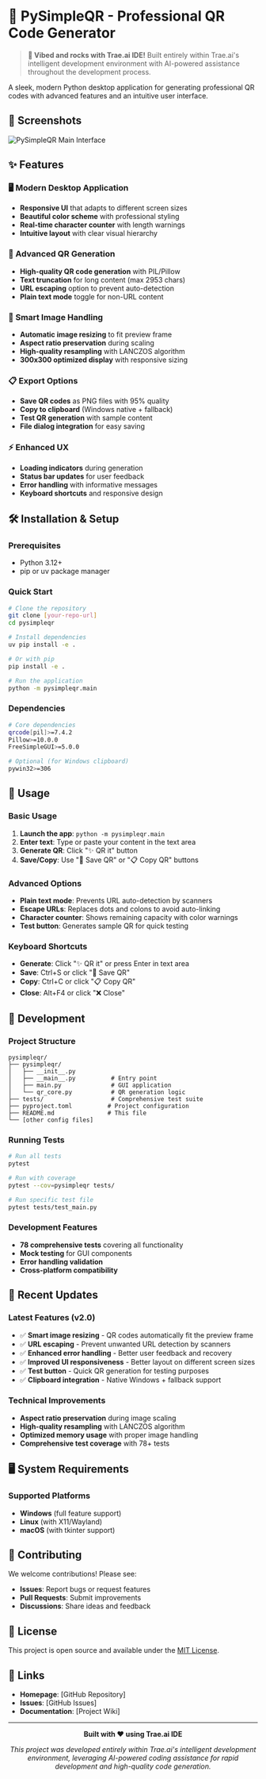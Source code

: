 # 🎯 PySimpleQR - Professional QR Code Generator

> **🚀 Vibed and rocks with Trae.ai IDE!** 
Built entirely within Trae.ai's intelligent development environment with AI-powered assistance throughout the development process.

A sleek, modern Python desktop application for generating professional QR codes with advanced features and an intuitive user interface.

## 🎨 Screenshots

![PySimpleQR Main Interface](screenshot.png)

## ✨ Features

### 🖥️ Modern Desktop Application
- **Responsive UI** that adapts to different screen sizes
- **Beautiful color scheme** with professional styling
- **Real-time character counter** with length warnings
- **Intuitive layout** with clear visual hierarchy

### 🔧 Advanced QR Generation
- **High-quality QR code generation** with PIL/Pillow
- **Text truncation** for long content (max 2953 chars)
- **URL escaping** option to prevent auto-detection
- **Plain text mode** toggle for non-URL content

### 🎨 Smart Image Handling
- **Automatic image resizing** to fit preview frame
- **Aspect ratio preservation** during scaling
- **High-quality resampling** with LANCZOS algorithm
- **300x300 optimized display** with responsive sizing

### 📋 Export Options
- **Save QR codes** as PNG files with 95% quality
- **Copy to clipboard** (Windows native + fallback)
- **Test QR generation** with sample content
- **File dialog integration** for easy saving

### ⚡ Enhanced UX
- **Loading indicators** during generation
- **Status bar updates** for user feedback
- **Error handling** with informative messages
- **Keyboard shortcuts** and responsive design

## 🛠️ Installation & Setup

### Prerequisites
- Python 3.12+
- pip or uv package manager

### Quick Start
```bash
# Clone the repository
git clone [your-repo-url]
cd pysimpleqr

# Install dependencies
uv pip install -e .

# Or with pip
pip install -e .

# Run the application
python -m pysimpleqr.main
```

### Dependencies
```bash
# Core dependencies
qrcode[pil]>=7.4.2
Pillow>=10.0.0
FreeSimpleGUI>=5.0.0

# Optional (for Windows clipboard)
pywin32>=306
```

## 🚀 Usage

### Basic Usage
1. **Launch the app**: `python -m pysimpleqr.main`
2. **Enter text**: Type or paste your content in the text area
3. **Generate QR**: Click "✨ QR it" button
4. **Save/Copy**: Use "💾 Save QR" or "📋 Copy QR" buttons

### Advanced Options
- **Plain text mode**: Prevents URL auto-detection by scanners
- **Escape URLs**: Replaces dots and colons to avoid auto-linking
- **Character counter**: Shows remaining capacity with color warnings
- **Test button**: Generates sample QR for quick testing

### Keyboard Shortcuts
- **Generate**: Click "✨ QR it" or press Enter in text area
- **Save**: Ctrl+S or click "💾 Save QR"
- **Copy**: Ctrl+C or click "📋 Copy QR"
- **Close**: Alt+F4 or click "❌ Close"

## 🧪 Development

### Project Structure
```
pysimpleqr/
├── pysimpleqr/
│   ├── __init__.py
│   ├── __main__.py          # Entry point
│   ├── main.py              # GUI application
│   └── qr_core.py           # QR generation logic
├── tests/                   # Comprehensive test suite
├── pyproject.toml          # Project configuration
├── README.md               # This file
└── [other config files]
```

### Running Tests
```bash
# Run all tests
pytest

# Run with coverage
pytest --cov=pysimpleqr tests/

# Run specific test file
pytest tests/test_main.py
```

### Development Features
- **78 comprehensive tests** covering all functionality
- **Mock testing** for GUI components
- **Error handling validation**
- **Cross-platform compatibility**

## 🎯 Recent Updates

### Latest Features (v2.0)
- ✅ **Smart image resizing** - QR codes automatically fit the preview frame
- ✅ **URL escaping** - Prevent unwanted URL detection by scanners
- ✅ **Enhanced error handling** - Better user feedback and recovery
- ✅ **Improved UI responsiveness** - Better layout on different screen sizes
- ✅ **Test button** - Quick QR generation for testing purposes
- ✅ **Clipboard integration** - Native Windows + fallback support

### Technical Improvements
- **Aspect ratio preservation** during image scaling
- **High-quality resampling** with LANCZOS algorithm
- **Optimized memory usage** with proper image handling
- **Comprehensive test coverage** with 78+ tests

## 🖥️ System Requirements

### Supported Platforms
- **Windows** (full feature support)
- **Linux** (with X11/Wayland)
- **macOS** (with tkinter support)

## 🤝 Contributing

We welcome contributions! Please see:
- **Issues**: Report bugs or request features
- **Pull Requests**: Submit improvements
- **Discussions**: Share ideas and feedback

## 📄 License

This project is open source and available under the [MIT License](LICENSE).

## 🔗 Links

- **Homepage**: [GitHub Repository]
- **Issues**: [GitHub Issues]
- **Documentation**: [Project Wiki]

---

<div align="center">

**Built with ❤️ using Trae.ai IDE**

*This project was developed entirely within Trae.ai's intelligent development environment, leveraging AI-powered coding assistance for rapid development and high-quality code generation.*

</div>
